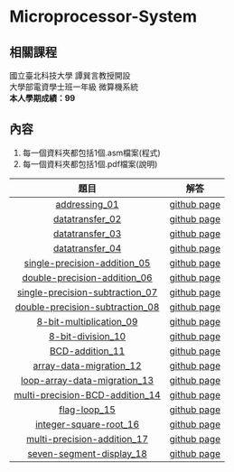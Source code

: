 # Microprocessor-System

## 相關課程
國立臺北科技大學 譚巽言教授開設  
大學部電資學士班一年級 微算機系統  
**本人學期成績：99**

## 內容
1. 每一個資料夾都包括1個.asm檔案(程式)
2. 每一個資料夾都包括1個.pdf檔案(說明)  

題目 | 解答 |
|:-------:|:--------:|
| [addressing_01](/addressing_01/addressing_01.pdf) | [github page](/addressing_01) |
| [datatransfer_02](/datatransfer_02/datatransfer_02.pdf) | [github page](/datatransfer_02) |
| [datatransfer_03](/datatransfer_03/datatransfer_03.pdf) | [github page](/datatransfer_03) |
| [datatransfer_04](/datatransfer_04/datatransfer_04.pdf) | [github page](/datatransfer_04) |
| [single-precision-addition_05](/single-precision-addition_05/single-precision-addition_05.pdf) | [github page](/single-precision-addition_05) |
| [double-precision-addition_06](/double-precision-addition_06/double-precision-addition_06.pdf) | [github page](/double-precision-addition_06) |
| [single-precision-subtraction_07](/single-precision-subtraction_07/single-precision-subtraction_07.pdf) | [github page](/single-precision-subtraction_07) |
| [double-precision-subtraction_08](/double-precision-subtraction_08/double-precision-subtraction_08.pdf) | [github page](/double-precision-subtraction_08) |
| [8-bit-multiplication_09](/8-bit-multiplication_09/8-bit-multiplication_09.pdf) | [github page](/8-bit-multiplication_09) |
| [8-bit-division_10](/8-bit-division_10/8-bit-division_10.pdf) | [github page](/8-bit-division_10) |
| [BCD-addition_11](/BCD-addition_11/BCD-addition_11.pdf) | [github page](/BCD-addition_11) |
| [array-data-migration_12](/array-data-migration_12/datatransfer_04.pdf) | [github page](/array-data-migration_12) |
| [loop-array-data-migration_13](/loop-array-data-migration_13/loop-array-data-migration_13.pdf) | [github page](/loop-array-data-migration_13) |
| [multi-precision-BCD-addition_14](/multi-precision-BCD-addition_14/multi-precision-BCD-addition_14.pdf) | [github page](/multi-precision-BCD-addition_14) |
| [flag-loop_15](/flag-loop_15/flag-loop_15.pdf) | [github page](/flag-loop_15) |
| [integer-square-root_16](/integer-square-root_16/integer-square-root_16.pdf) | [github page](/integer-square-root_16) |
| [multi-precision-addition_17](/multi-precision-addition_17/multi-precision-addition_17.pdf) | [github page](/multi-precision-addition_17) |
| [seven-segment-display_18](/seven-segment-display_18/seven-segment-display_18.pdf) | [github page](/seven-segment-display_18) |
